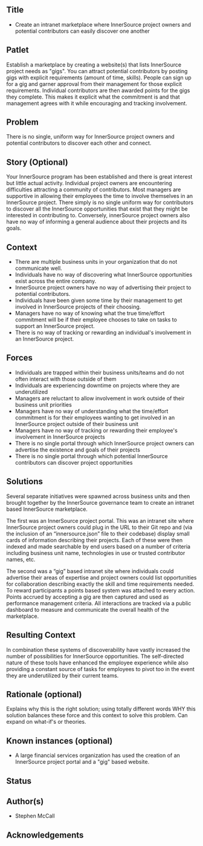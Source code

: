 ## Title
* Create an intranet marketplace where InnerSource project owners and potential contributors can easily discover one another

## Patlet
Establish a marketplace by creating a website(s) that lists InnerSource project needs as "gigs". 
You can attract potential contributors by posting gigs with explicit requirements (amount of time, skills). People can sign up for a gig and garner approval from their management for those explicit requirements. Individual contributors are then awarded points for the gigs they complete. 
This makes it explicit what the commitment is and that management agrees with it while encouraging and tracking involvement.

## Problem
There is no single, uniform way for InnerSource project owners and potential contributors to discover each other and connect.

## Story (Optional)
Your InnerSource program has been established and there is great interest but little actual activity. 
Individual project owners are encountering difficulties attracting a community of contributors.
Most managers are supportive in allowing their employees the time to involve themselves in an InnerSource project. 
There simply is no single uniform way for contributors to discover all the InnerSource opportunities that exist that they might be interested in contributing to.
Conversely, innerSource project owners also have no way of informing a general audience about their projects and its goals.

## Context
* There are multiple business units in your organization that do not communicate well.
* Individuals have no way of discovering what InnerSource opportunities exist across the entire company.
* InnerSource project owners have no way of advertising their project to potential contributors.
* Individuals have been given some time by their management to get involved in InnerSource projects of their choosing.
* Managers have no way of knowing what the true time/effort commitment will be if their employee chooses to take on tasks to support an InnerSource project.
* There is no way of tracking or rewarding an individual's involvement in an InnerSource project.

## Forces
* Individuals are trapped within their business units/teams and do not often interact with those outside of them
* Individuals are experiencing downtime on projects where they are underutilized
* Managers are reluctant to allow involvement in work outside of their business unit priorities
* Managers have no way of understanding what the time/effort commitment is for their employees wanting to get involved in an InnerSource project outside of their business unit
* Managers have no way of tracking or rewarding their employee's involvement in InnerSource projects
* There is no single portal through which InnerSource project owners can advertise the existence and goals of their projects
* There is no single portal through which potential InnerSource contributors can discover project opportunities

## Solutions
Several separate initiatives were spawned across business units and then brought together by the InnerSource governance team to create an intranet based InnerSource marketplace.

The first was an InnerSource project portal. This was an intranet site where InnerSource project owners could plug in the URL to their Git repo and (via the inclusion of an “innersource.json” file to their codebase) display small cards of information describing their projects. Each of these were then indexed and made searchable by end users based on a number of criteria including business unit name, technologies in use or trusted contributor names, etc.

The second was a “gig” based intranet site where individuals could advertise their areas of expertise and project owners could list opportunities for collaboration describing exactly the skill and time requirements needed. To reward participants a points based system was attached to every action. Points accrued by accepting a gig are then captured and used as performance management criteria. All interactions are tracked via a public dashboard to measure and communicate the overall health of the marketplace.

## Resulting Context
In combination these systems of discoverability have vastly increased the number of possibilities for InnerSource opportunities. The self-directed nature of these tools have enhanced the employee experience while also providing a constant source of tasks for employees to pivot too in the event they are underutilized by their current teams.

## Rationale (optional)
Explains why this is the right solution; using totally different words WHY this solution balances these force and this context to solve this problem. Can expand on what-if's or theories.

## Known instances (optional)

* A large financial services organization has used the creation of an InnerSource project portal and a "gig" based website. 

## Status 

## Author(s)
* Stephen McCall

## Acknowledgements
